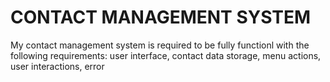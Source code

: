 # CONTACT MANAGEMENT SYSTEM

My contact management system is required to be fully functionl with the following requirements: user interface, contact data storage, menu actions, user interactions, error 
